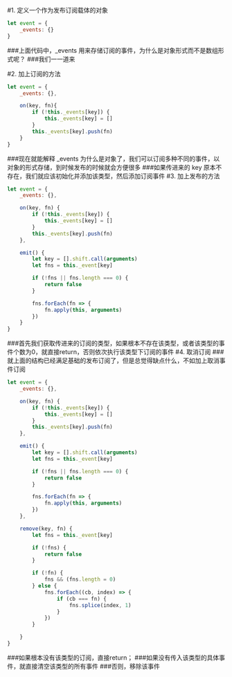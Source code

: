 #1. 定义一个作为发布订阅载体的对象
```javascript
let event = {
    _events: {}
}
```
###上面代码中，_events 用来存储订阅的事件，为什么是对象形式而不是数组形式呢？
###我们一一道来

#2. 加上订阅的方法
```javascript
let event = {
    _events: {},

    on(key, fn){
        if (!this._events[key]) {
            this._events[key] = []
        }
        this._events[key].push(fn)
    }
}
```
###现在就能解释 _events 为什么是对象了，我们可以订阅多种不同的事件，以对象的形式存储，到时候发布的时候就会方便很多
###如果传进来的 key 原本不存在，我们就应该初始化并添加该类型，然后添加订阅事件
#3. 加上发布的方法
```javascript
let event = {
    _events: {},

    on(key, fn) {
        if (!this._events[key]) {
            this._events[key] = []
        }
        this._events[key].push(fn)
    },

    emit() {
        let key = [].shift.call(arguments)
        let fns = this._event[key]

        if (!fns || fns.length === 0) {
            return false
        }

        fns.forEach(fn => {
            fn.apply(this, arguments)
        })
    }
}
```
###首先我们获取传进来的订阅的类型，如果根本不存在该类型，或者该类型的事件个数为0，就直接return，否则依次执行该类型下订阅的事件
#4. 取消订阅
###就上面的结构已经满足基础的发布订阅了，但是总觉得缺点什么，不如加上取消事件订阅
```javascript
let event = {
    _events: {},

    on(key, fn) {
        if (!this._events[key]) {
            this._events[key] = []
        }
        this._events[key].push(fn)
    },

    emit() {
        let key = [].shift.call(arguments)
        let fns = this._event[key]

        if (!fns || fns.length === 0) {
            return false
        }

        fns.forEach(fn => {
            fn.apply(this, arguments)
        })
    },

    remove(key, fn) {
        let fns = this._event[key]

        if (!fns) {
            return false
        }

        if (!fn) {
            fns && (fns.length = 0)
        } else {
            fns.forEach((cb, index) => {
                if (cb === fn) {
                    fns.splice(index, 1)
                }
            })
        }

    }
}
```
###如果根本没有该类型的订阅，直接return；
###如果没有传入该类型的具体事件，就直接清空该类型的所有事件
###否则，移除该事件